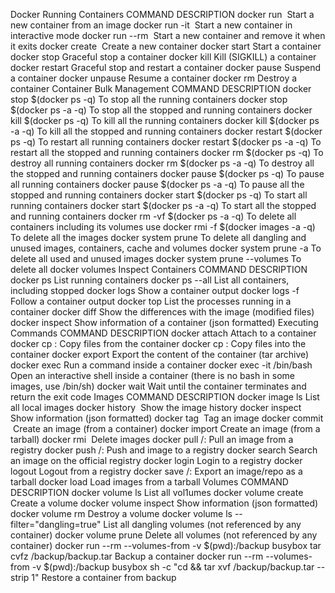 Docker
Running Containers
COMMAND 	DESCRIPTION
docker run <image> 	Start a new container from an image
docker run -it <image> 	Start a new container in interactive mode
docker run --rm <image> 	Start a new container and remove it when it exits
docker create <image> 	Create a new container
docker start <container> 	Start a container
docker stop <container> 	Graceful stop a container
docker kill <container> 	Kill (SIGKILL) a container
docker restart <container> 	Graceful stop and restart a container
docker pause <container> 	Suspend a container
docker unpause <container> 	Resume a container
docker rm <container> 	Destroy a container
Container Bulk Management
COMMAND 	DESCRIPTION
docker stop $(docker ps -q) 	To stop all the running containers
docker stop $(docker ps -a -q) 	To stop all the stopped and running containers
docker kill $(docker ps -q) 	To kill all the running containers
docker kill $(docker ps -a -q) 	To kill all the stopped and running containers
docker restart $(docker ps  -q) 	To restart all running containers
docker restart $(docker ps -a -q) 	To restart all the stopped and running containers
docker rm $(docker ps  -q) 	To destroy all running containers
docker rm $(docker ps -a -q) 	To destroy all the stopped and running containers
docker pause $(docker ps  -q) 	To pause all running containers
docker pause $(docker ps -a -q) 	To pause all the stopped and running containers
docker start $(docker ps  -q) 	To start all running containers
docker start $(docker ps -a -q) 	To start all the stopped and running containers
docker rm -vf $(docker ps -a -q) 	To delete all containers including its volumes use
docker rmi -f $(docker images -a -q) 	To delete all the images
docker system prune 	To delete all dangling and unused images, containers, cache and volumes
docker system prune -a 	To delete all used and unused images
docker system prune --volumes 	To delete all docker volumes
Inspect Containers
COMMAND 	DESCRIPTION
docker ps 	List running containers
docker ps --all 	List all containers, including stopped
docker logs <container> 	Show a container output
docker logs -f <container> 	Follow a container output
docker top <container> 	List the processes running in a container
docker diff 	Show the differences with the image (modified files)
docker inspect 	Show information of a container (json formatted)
Executing Commands
COMMAND 	DESCRIPTION
docker attach <container> 	Attach to a container
docker cp <container>:<container-path> <host-path> 	Copy files from the container
docker cp <host-path> <container>:<container-path> 	Copy files into the container
docker export <container> 	Export the content of the container (tar archive)
docker exec <container> 	Run a command inside a container
docker exec -it <container> /bin/bash 	Open an interactive shell inside a container (there is no bash in some images, use /bin/sh)
docker wait <container> 	Wait until the container terminates and return the exit code
Images
COMMAND 	DESCRIPTION
docker image ls 	List all local images
docker history <image> 	Show the image history
docker inspect <image> 	Show information (json formatted)
docker tag <image> <tag> 	Tag an image
docker commit <container> <image> 	Create an image (from a container)
docker import <url> 	Create an image (from a tarball)
docker rmi <image> 	Delete images
docker pull <user>/<repository>:<tag> 	Pull an image from a registry
docker push <user>/<repository>:<tag> 	Push and image to a registry
docker search <test> 	Search an image on the official registry
docker login 	Login to a registry
docker logout 	Logout from a registry
docker save <user>/<repository>:<tag> 	Export an image/repo as a tarball
docker load 	Load images from a tarball
Volumes
COMMAND 	DESCRIPTION
docker volume ls 	List all vol1umes
docker volume create <volume> 	Create a volume
docker volume inspect <volume> 	Show information (json formatted)
docker volume rm <volume> 	Destroy a volume
docker volume ls --filter="dangling=true" 	List all dangling volumes (not referenced by any container)
docker volume prune 	Delete all volumes (not referenced by any container)
docker run --rm --volumes-from <container> -v $(pwd):/backup busybox tar cvfz /backup/backup.tar <container-path> 	Backup a container
docker run --rm --volumes-from <container> -v $(pwd):/backup busybox sh -c "cd <container-path> && tar xvf /backup/backup.tar --strip 1" 	Restore a container from backup

